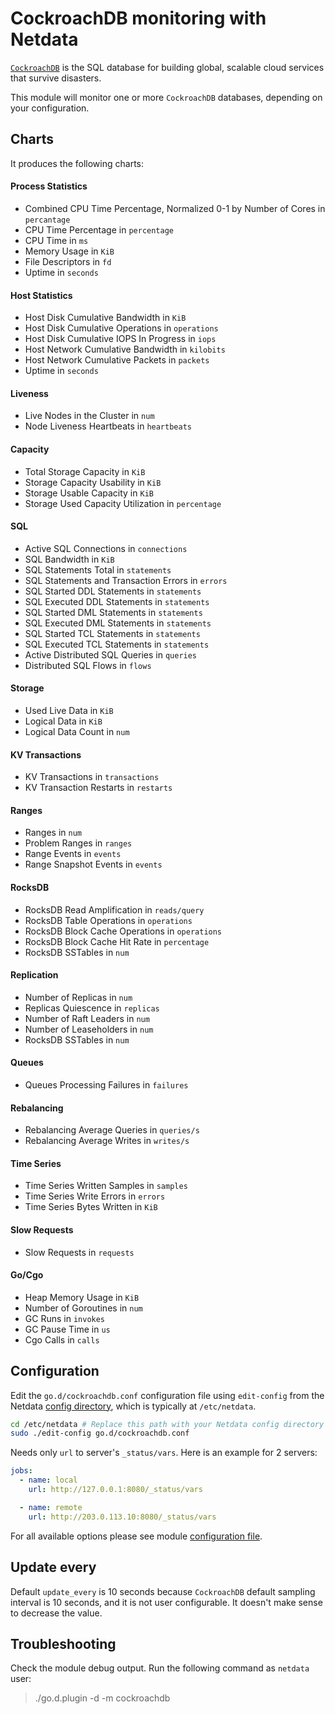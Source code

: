 <!--
title: "CockroachDB monitoring with Netdata"
custom_edit_url: https://github.com/netdata/go.d.plugin/edit/master/modules/cockroachdb/README.md
sidebar_label: "CockroachDB"
-->

# CockroachDB monitoring with Netdata

[`CockroachDB`](https://www.cockroachlabs.com/)  is the SQL database for building global, scalable cloud services that
survive disasters.

This module will monitor one or more `CockroachDB` databases, depending on your configuration.

## Charts

It produces the following charts:

#### Process Statistics

- Combined CPU Time Percentage, Normalized 0-1 by Number of Cores in `percantage`
- CPU Time Percentage in `percentage`
- CPU Time in `ms`
- Memory Usage in `KiB`
- File Descriptors in `fd`
- Uptime in `seconds`

#### Host Statistics

- Host Disk Cumulative Bandwidth in `KiB`
- Host Disk Cumulative Operations in `operations`
- Host Disk Cumulative IOPS In Progress in `iops`
- Host Network Cumulative Bandwidth in `kilobits`
- Host Network Cumulative Packets in `packets`
- Uptime in `seconds`

#### Liveness

- Live Nodes in the Cluster in `num`
- Node Liveness Heartbeats in `heartbeats`

#### Capacity

- Total Storage Capacity in `KiB`
- Storage Capacity Usability in `KiB`
- Storage Usable Capacity in `KiB`
- Storage Used Capacity Utilization in `percentage`

#### SQL

- Active SQL Connections in `connections`
- SQL Bandwidth in `KiB`
- SQL Statements Total in `statements`
- SQL Statements and Transaction Errors in `errors`
- SQL Started DDL Statements in `statements`
- SQL Executed DDL Statements in `statements`
- SQL Started DML Statements in `statements`
- SQL Executed DML Statements in `statements`
- SQL Started TCL Statements in `statements`
- SQL Executed TCL Statements in `statements`
- Active Distributed SQL Queries in `queries`
- Distributed SQL Flows in `flows`

#### Storage

- Used Live Data in `KiB`
- Logical Data in `KiB`
- Logical Data Count in `num`

#### KV Transactions

- KV Transactions in `transactions`
- KV Transaction Restarts in `restarts`

#### Ranges

- Ranges in `num`
- Problem Ranges in `ranges`
- Range Events in `events`
- Range Snapshot Events in `events`

#### RocksDB

- RocksDB Read Amplification in `reads/query`
- RocksDB Table Operations in `operations`
- RocksDB Block Cache Operations in `operations`
- RocksDB Block Cache Hit Rate in `percentage`
- RocksDB SSTables in `num`

#### Replication

- Number of Replicas in `num`
- Replicas Quiescence in `replicas`
- Number of Raft Leaders in `num`
- Number of Leaseholders in `num`
- RocksDB SSTables in `num`

#### Queues

- Queues Processing Failures in `failures`

#### Rebalancing

- Rebalancing Average Queries in `queries/s`
- Rebalancing Average Writes in `writes/s`

#### Time Series

- Time Series Written Samples in `samples`
- Time Series Write Errors in `errors`
- Time Series Bytes Written in `KiB`

#### Slow Requests

- Slow Requests in `requests`

#### Go/Cgo

- Heap Memory Usage in `KiB`
- Number of Goroutines in `num`
- GC Runs in `invokes`
- GC Pause Time in `us`
- Cgo Calls in `calls`

## Configuration

Edit the `go.d/cockroachdb.conf` configuration file using `edit-config` from the
Netdata [config directory](https://learn.netdata.cloud/docs/configure/nodes), which is typically at `/etc/netdata`.

```bash
cd /etc/netdata # Replace this path with your Netdata config directory
sudo ./edit-config go.d/cockroachdb.conf
```

Needs only `url` to server's `_status/vars`. Here is an example for 2 servers:

```yaml
jobs:
  - name: local
    url: http://127.0.0.1:8080/_status/vars

  - name: remote
    url: http://203.0.113.10:8080/_status/vars
```

For all available options please see
module [configuration file](https://github.com/netdata/go.d.plugin/blob/master/config/go.d/cockroachdb.conf).

## Update every

Default `update_every` is 10 seconds because `CockroachDB` default sampling interval is 10 seconds, and it is not user
configurable. It doesn't make sense to decrease the value.

## Troubleshooting

Check the module debug output. Run the following command as `netdata` user:

> ./go.d.plugin -d -m cockroachdb

